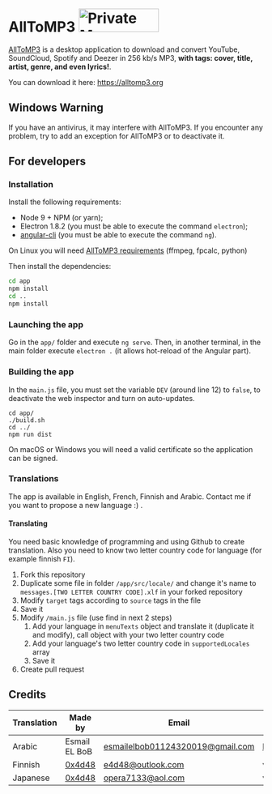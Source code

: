 # AllToMP3 <a href="https://packagecloud.io/"><img alt="Private Maven, RPM, DEB, PyPi and RubyGem Repository | packagecloud" height="46" src="https://packagecloud.io/images/packagecloud-badge.png" width="158" /></a>

[AllToMP3](https://alltomp3.org) is a desktop application to download and convert YouTube, SoundCloud, Spotify and Deezer in 256 kb/s MP3, **with tags: cover, title, artist, genre, and even lyrics!**.

You can download it here: https://alltomp3.org

## Windows Warning
If you have an antivirus, it may interfere with AllToMP3.
If you encounter any problem, try to add an exception for AllToMP3 or to deactivate it.

## For developers
### Installation
Install the following requirements:
- Node 9 + NPM (or yarn);
- Electron 1.8.2 (you must be able to execute the command `electron`);
- [angular-cli](https://github.com/angular/angular-cli) (you must be able to execute the command `ng`).

On Linux you will need [AllToMP3 requirements](https://github.com/AllToMP3/alltomp3#requirements) (ffmpeg, fpcalc, python)

Then install the dependencies:
```bash
cd app
npm install
cd ..
npm install
```

### Launching the app
Go in the `app/` folder and execute `ng serve`.
Then, in another terminal, in the main folder execute `electron .` (it allows hot-reload of the Angular part).

### Building the app
In the `main.js` file, you must set the variable `DEV` (around line 12) to `false`, to deactivate the web inspector and turn on auto-updates.
```
cd app/
./build.sh
cd ../
npm run dist
```
On macOS or Windows you will need a valid certificate so the application can be signed.

### Translations
The app is available in English, French, Finnish and Arabic.
Contact me if you want to propose a new language :) .

#### Translating
You need basic knowledge of programming and using Github to create translation. Also you need to know two letter country code for language (for example finnish `FI`).

1. Fork this repository
1. Duplicate some file in folder `/app/src/locale/` and change it's name to `messages.[TWO LETTER COUNTRY CODE].xlf` in your forked repository
1. Modify `target` tags according to `source` tags in the file
1. Save it
1. Modify `/main.js` file (use find in next 2 steps)  
   1. Add your language in `menuTexts` object and translate it (duplicate it and modify), call object with your two letter country code
   1. Add your language's two letter country code in `supportedLocales` array
   1. Save it
1. Create pull request

## Credits

|Translation|Made by|Email|Report wrong translation|
|---|---|---|---|
|Arabic|Esmail EL BoB|esmailelbob01124320019@gmail.com|http://bit.ly/2EVnQWr|
|Finnish|[0x4d48](https://github.com/0x4d48)|e4d48@outlook.com|via email|
|Japanese|[0x4d48](https://github.com/opera7133)|opera7133@aol.com|via email|
